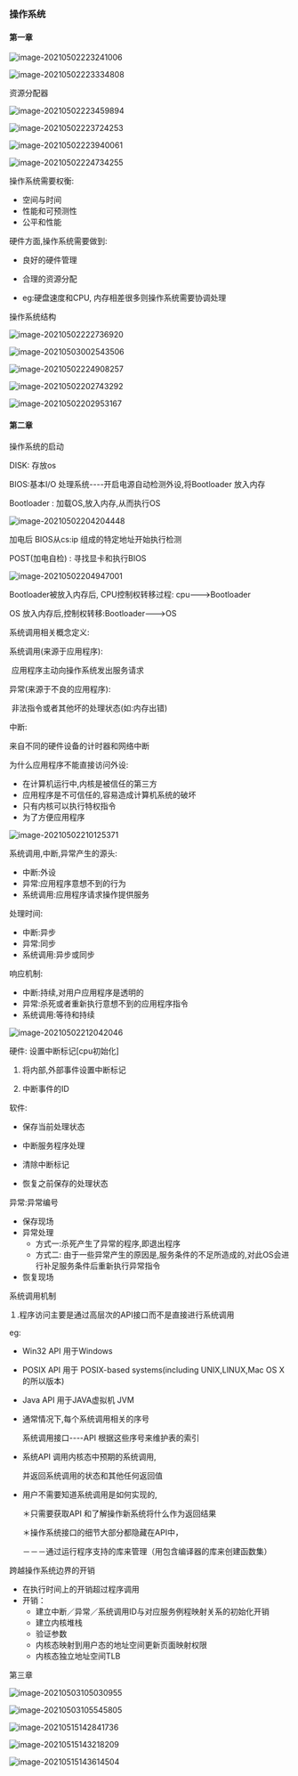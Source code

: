 ### 操作系统

#### 第一章

![image-20210502223241006](C:\Users\DELL\AppData\Roaming\Typora\typora-user-images\image-20210502223241006.png)





![image-20210502223334808](C:\Users\DELL\AppData\Roaming\Typora\typora-user-images\image-20210502223334808.png)



资源分配器



![image-20210502223459894](C:\Users\DELL\AppData\Roaming\Typora\typora-user-images\image-20210502223459894.png)





![image-20210502223724253](C:\Users\DELL\AppData\Roaming\Typora\typora-user-images\image-20210502223724253.png)



![image-20210502223940061](C:\Users\DELL\AppData\Roaming\Typora\typora-user-images\image-20210502223940061.png)



![image-20210502224734255](C:\Users\DELL\AppData\Roaming\Typora\typora-user-images\image-20210502224734255.png)

操作系统需要权衡:

- 空间与时间
- 性能和可预测性
- 公平和性能



硬件方面,操作系统需要做到:

- 良好的硬件管理

- 合理的资源分配

- eg:硬盘速度和CPU, 内存相差很多则操作系统需要协调处理

  

操作系统结构

![image-20210502222736920](C:\Users\DELL\AppData\Roaming\Typora\typora-user-images\image-20210502222736920.png)

![image-20210503002543506](C:\Users\DELL\AppData\Roaming\Typora\typora-user-images\image-20210503002543506.png)



![image-20210502224908257](C:\Users\DELL\AppData\Roaming\Typora\typora-user-images\image-20210502224908257.png)

![image-20210502202743292](C:\Users\DELL\AppData\Roaming\Typora\typora-user-images\image-20210502202743292.png)



![image-20210502202953167](C:\Users\DELL\AppData\Roaming\Typora\typora-user-images\image-20210502202953167.png)

#### 第二章

操作系统的启动

DISK: 存放os

BIOS:基本I/O 处理系统----开启电源自动检测外设,将Bootloader 放入内存

Bootloader : 加载OS,放入内存,从而执行OS



![image-20210502204204448](C:\Users\DELL\AppData\Roaming\Typora\typora-user-images\image-20210502204204448.png)





加电后 BIOS从cs:ip 组成的特定地址开始执行检测

POST(加电自检) : 寻找显卡和执行BIOS



![image-20210502204947001](C:\Users\DELL\AppData\Roaming\Typora\typora-user-images\image-20210502204947001.png)



Bootloader被放入内存后, CPU控制权转移过程: cpu--->Bootloader

OS 放入内存后,控制权转移:Bootloader--->OS

系统调用相关概念定义:

系统调用(来源于应用程序):

​	应用程序主动向操作系统发出服务请求

异常(来源于不良的应用程序):

​	非法指令或者其他坏的处理状态(如:内存出错)

中断:

来自不同的硬件设备的计时器和网络中断

为什么应用程序不能直接访问外设:

- 在计算机运行中,内核是被信任的第三方
- 应用程序是不可信任的,容易造成计算机系统的破坏
- 只有内核可以执行特权指令
- 为了方便应用程序



![image-20210502210125371](C:\Users\DELL\AppData\Roaming\Typora\typora-user-images\image-20210502210125371.png)

系统调用,中断,异常产生的源头:

- 中断:外设
- 异常:应用程序意想不到的行为
- 系统调用:应用程序请求操作提供服务



处理时间:

- 中断:异步
- 异常:同步
- 系统调用:异步或同步

响应机制:

- 中断:持续,对用户应用程序是透明的
- 异常:杀死或者重新执行意想不到的应用程序指令
- 系统调用:等待和持续

![image-20210502212042046](C:\Users\DELL\AppData\Roaming\Typora\typora-user-images\image-20210502212042046.png)







硬件: 设置中断标记[cpu初始化]

1. 将内部,外部事件设置中断标记

2. 中断事件的ID

   

软件:

- 保存当前处理状态

- 中断服务程序处理

- 清除中断标记

- 恢复之前保存的处理状态

  

异常:异常编号

- 保存现场
- 异常处理
  - 方式一:杀死产生了异常的程序,即退出程序
  - 方式二: 由于一些异常产生的原因是,服务条件的不足所造成的,对此OS会进行补足服务条件后重新执行异常指令
- 恢复现场



系统调用机制

１.程序访问主要是通过高层次的API接口而不是直接进行系统调用

eg:

- Win32 API 用于Windows

- POSIX  API 用于 POSIX-based systems(including    UNIX,LINUX,Mac OS X 的所以版本)

- Java API 用于JAVA虚拟机 JVM

  

- 通常情况下,每个系统调用相关的序号

  系统调用接口----API 根据这些序号来维护表的索引

- 系统API 调用内核态中预期的系统调用, 

  并返回系统调用的状态和其他任何返回值

- 用户不需要知道系统调用是如何实现的,

  ＊只需要获取API 和了解操作新系统将什么作为返回结果

  ＊操作系统接口的细节大部分都隐藏在API中，

  ​		－－－通过运行程序支持的库来管理（用包含编译器的库来创建函数集）

  



跨越操作系统边界的开销

- 在执行时间上的开销超过程序调用
- 开销：
  - 建立中断／异常／系统调用ID与对应服务例程映射关系的初始化开销
  - 建立内核堆栈
  - 验证参数
  - 内核态映射到用户态的地址空间更新页面映射权限
  - 内核态独立地址空间TLB

第三章

![image-20210503105030955](C:\Users\DELL\AppData\Roaming\Typora\typora-user-images\image-20210503105030955.png)



![image-20210503105545805](C:\Users\DELL\AppData\Roaming\Typora\typora-user-images\image-20210503105545805.png)



![image-20210515142841736](C:\Users\DELL\AppData\Roaming\Typora\typora-user-images\image-20210515142841736.png)

![image-20210515143218209](C:\Users\DELL\AppData\Roaming\Typora\typora-user-images\image-20210515143218209.png)

![image-20210515143614504](C:\Users\DELL\AppData\Roaming\Typora\typora-user-images\image-20210515143614504.png)